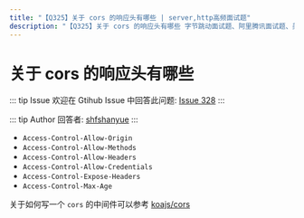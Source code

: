```yaml
---
title: "【Q325】关于 cors 的响应头有哪些 | server,http高频面试题"
description: "【Q325】关于 cors 的响应头有哪些 字节跳动面试题、阿里腾讯面试题、美团小米面试题。"
---
```


# 关于 cors 的响应头有哪些

::: tip Issue
欢迎在 Gtihub Issue 中回答此问题: [Issue 328](https://github.com/shfshanyue/Daily-Question/issues/328)
:::

::: tip Author
回答者: [shfshanyue](https://github.com/shfshanyue)
:::

- `Access-Control-Allow-Origin`
- `Access-Control-Allow-Methods`
- `Access-Control-Allow-Headers`
- `Access-Control-Allow-Credentials`
- `Access-Control-Expose-Headers`
- `Access-Control-Max-Age`

关于如何写一个 `cors` 的中间件可以参考 [koajs/cors](https://github.com/koajs/cors)
